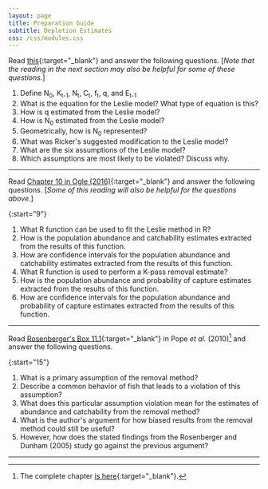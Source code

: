 ```yaml
---
layout: page
title: Preparation Guide
subtitle: Depletion Estimates
css: /css/modules.css
---
```


Read [this](NOTES/Depletion){:target="_blank"} and answer the following questions. [*Note that the reading in the next section may also be helpful for some of these questions.*]

1. Define N<sub>0</sub>, K<sub>t-1</sub>, N<sub>t</sub>, C<sub>t</sub>, f<sub>t</sub>, q, and E<sub>t-1</sub>
1. What is the equation for the Leslie model? What type of equation is this?
1. How is q estimated from the Leslie model?
1. How is N<sub>0</sub> estimated from the Leslie model?
1. Geometrically, how is N<sub>0</sub> represented?
1. What was Ricker's suggested modification to the Leslie model?
1. What are the six assumptions of the Leslie model?
1. Which assumptions are most likely to be violated? Discuss why.

<!----
1. What is the equation for the DeLury model? What type of equation is this?
1. How is q estimated from the DeLury model?
1. How is N<sub>0</sub> estimated from the DeLury model?
1. When should the Leslie model be used in comparison to the DeLury model?
---->

----

Read [Chapter 10 in Ogle (2016)](RESOURCES/Ogle_Depletion.pdf){:target="_blank"} and answer the following questions. [*Some of this reading will also be helpful for the questions above.*]

{:start="9"}
1. What R function can be used to fit the Leslie method in R?
1. How is the population abundance and catchability estimates extracted from the results of this function.
1. How are confidence intervals for the population abundance and catchability estimates extracted from the results of this function.
1. What R function is used to perform a K-pass removal estimate?
1. How is the population abundance and probability of capture estimates extracted from the results of this function.
1. How are confidence intervals for the population abundance and probability of capture estimates extracted from the results of this function.

----

Read [Rosenberger's Box 11.1](RESOURCES/Popeetal-2010-Box11-1.pdf){:target="_blank"} in Pope *et al.* (2010)[^1] and answer the following questions.

{:start="15"}
1. What is a primary assumption of the removal method?
1. Describe a common behavior of fish that leads to a violation of this assumption?
1. What does this particular assumption violation mean for the estimates of abundance and catchability from the removal method?
1. What is the author's argument for how biased results from the removal method could still be useful?
1. However, how does the stated findings from the Rosenberger and Dunham (2005) study go against the previous argument?

----

[^1]: The complete chapter [is here](http://www.fs.fed.us/rm/pubs_other/rmrs_2010_pope_k001.pdf){:target="_blank"}.
